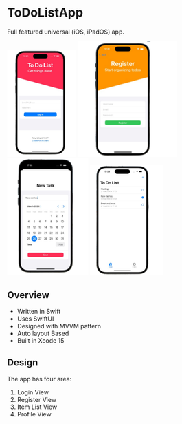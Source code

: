 # ToDoListApp

Full featured universal (iOS, iPadOS) app.

<div>
    <img src="screenshots/ss01.png" width="160" />
    <img src="screenshots/ss02.png" width="230" />
    <img src="screenshots/ss03.png" width="189" />
    <img src="screenshots/ss04.png" width="170" />
</div>



## Overview
- Written in Swift
- Uses SwiftUI
- Designed with MVVM pattern
- Auto layout Based
- Built in Xcode 15


## Design

The app has four area:

1. Login View
2. Register View
3. Item List View
4. Profile View
